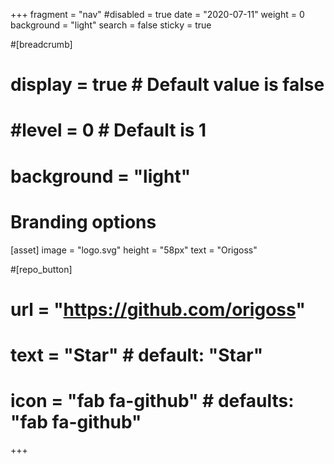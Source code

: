 +++
fragment = "nav"
#disabled = true
date = "2020-07-11"
weight = 0
background = "light"
search = false
sticky = true

#[breadcrumb]
#  display = true # Default value is false
#  #level = 0 # Default is 1
#  background = "light"

# Branding options
[asset]
  image = "logo.svg"
  height = "58px"
  text = "Origoss"

#[repo_button]
#  url = "https://github.com/origoss"
#  text = "Star" # default: "Star"
#  icon = "fab fa-github" # defaults: "fab fa-github"
+++
